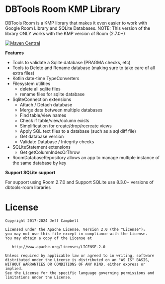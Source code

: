 DBTools Room KMP Library
========================

DBTools Room is a KMP library that makes it even easier to work with Google Room Library and SQLite Databases.
NOTE: This version of the library ONLY works with the KMP version of Room (2.7.0+)

[![Maven Central](https://maven-badges.herokuapp.com/maven-central/org.dbtools/dbtools-room/badge.svg)](https://maven-badges.herokuapp.com/maven-central/org.dbtools/dbtools-room)

**Features**

* Tools to validate a Sqlite database (PRAGMA checks, etc)
* Tools to Delete and Rename database (making sure to take care of all extra files)
* Kotlin date-time TypeConverters
* Filesystem utilities
    * delete all sqlite files
    * rename files for sqlite database
* SqliteConnection extensions
    * Attach / Detach database
    * Merge data between multiple databases
    * Find table/view names
    * Check if table/view/column exists
    * Simplification for create/drop/recreate views
    * Apply SQL text files to a database (such as a sql diff file) 
    * Get database version
    * Validate Database / Integrity checks
* SQLiteStatement extensions
    * Get getColumnIndexOrThrow 
* RoomDatabaseRepository allows an app to manage multiple instance of the same database by key

**Support SQLite support**

For support using Room 2.7.0 and Support SQLite use 8.3.0+ versions of dbtools-room libraries


License
=======

    Copyright 2017-2024 Jeff Campbell

    Licensed under the Apache License, Version 2.0 (the "License");
    you may not use this file except in compliance with the License.
    You may obtain a copy of the License at

       http://www.apache.org/licenses/LICENSE-2.0

    Unless required by applicable law or agreed to in writing, software
    distributed under the License is distributed on an "AS IS" BASIS,
    WITHOUT WARRANTIES OR CONDITIONS OF ANY KIND, either express or implied.
    See the License for the specific language governing permissions and
    limitations under the License.
